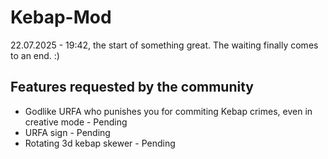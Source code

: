 
# Kebap-Mod
22.07.2025 - 19:42, the start of something great. The waiting finally comes to an end. :)

## Features requested by the community
* Godlike URFA who punishes you for commiting Kebap crimes, even in creative mode - Pending
* URFA sign - Pending
* Rotating 3d kebap skewer - Pending

